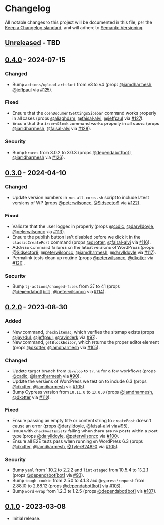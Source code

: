 # Changelog

All notable changes to this project will be documented in this file, per the [Keep a Changelog standard](http://keepachangelog.com/), and will adhere to [Semantic Versioning](https://semver.org/spec/v2.0.0.html).

## [Unreleased] - TBD

## [0.4.0] - 2024-07-15

### Changed

- Bump `actions/upload-artifact` from v3 to v4 (props [@iamdharmesh](https://github.com/iamdharmesh), [@jeffpaul](https://github.com/jeffpaul) via [#125](https://github.com/10up/cypress-wp-utils/pull/125)).

### Fixed

- Ensure that the `openDocumentSettingsSidebar` command works properly in all cases (props [@aliaghdam](https://github.com/aliaghdam), [@faisal-alvi](https://github.com/faisal-alvi), [@jeffpaul](https://github.com/jeffpaul) via [#127](https://github.com/10up/cypress-wp-utils/pull/127)).
- Ensure that the `insertBlock` command works properly in all cases (props [@iamdharmesh](https://github.com/iamdharmesh), [@faisal-alvi](https://github.com/faisal-alvi) via [#128](https://github.com/10up/cypress-wp-utils/pull/128)).

### Security

- Bump `braces` from 3.0.2 to 3.0.3 (props [@dependabot[bot]](https://github.com/apps/dependabot), [@iamdharmesh](https://github.com/iamdharmesh) via [#126](https://github.com/10up/cypress-wp-utils/pull/126)).

## [0.3.0] - 2024-04-10

### Changed

- Update version numbers in `run-all-cores.sh` script to include latest versions of WP (props [@peterwilsoncc](https://github.com/peterwilsoncc), [@Sidsector9](https://github.com/Sidsector9) via [#122](https://github.com/10up/cypress-wp-utils/pull/122)).

### Fixed

- Validate that the user logged in properly (props [@cadic](https://github.com/cadic), [@darylldoyle](https://github.com/darylldoyle), [@peterwilsoncc](https://github.com/peterwilsoncc) via [#113](https://github.com/10up/cypress-wp-utils/pull/113)).
- Ensure the publish button isn't disabled before we click it in the `classicCreatePost` command (props [@dkotter](https://github.com/dkotter), [@faisal-alvi](https://github.com/faisal-alvi) via [#116](https://github.com/10up/cypress-wp-utils/pull/116)).
- Address command failures on the latest versions of WordPress (props [@Sidsector9](https://github.com/Sidsector9), [@peterwilsoncc](https://github.com/peterwilsoncc), [@iamdharmesh](https://github.com/iamdharmesh), [@darylldoyle](https://github.com/darylldoyle) via [#117](https://github.com/10up/cypress-wp-utils/pull/117)).
- Permalink tests clean up routine (props [@peterwilsoncc](https://github.com/peterwilsoncc), [@dkotter](https://github.com/dkotter) via [#120](https://github.com/10up/cypress-wp-utils/pull/120)).

### Security

- Bump `tj-actions/changed-files` from 37 to 41 (props [@dependabot[bot]](https://github.com/apps/dependabot), [@peterwilsoncc](https://github.com/peterwilsoncc) via [#114](https://github.com/10up/cypress-wp-utils/pull/114)).

## [0.2.0] - 2023-08-30

### Added

- New command, `checkSitemap`, which verifies the sitemap exists (props [@jayedul](https://github.com/jayedul), [@jeffpaul](https://github.com/jeffpaul), [@ravinderk](https://github.com/ravinderk) via [#97](https://github.com/10up/cypress-wp-utils/pull/97)).
- New command, `getBlockEditor`, which returns the proper editor element (props [@dkotter](https://github.com/dkotter), [@iamdharmesh](https://github.com/iamdharmesh) via [#105](https://github.com/10up/cypress-wp-utils/pull/105)).

### Changed

- Update target branch from `develop` to `trunk` for a few workflows (props [@cadic](https://github.com/cadic), [@iamdharmesh](https://github.com/iamdharmesh) via [#90](https://github.com/10up/cypress-wp-utils/pull/90)).
- Update the versions of WordPress we test on to include 6.3 (props [@dkotter](https://github.com/dkotter), [@iamdharmesh](https://github.com/iamdharmesh) via [#105](https://github.com/10up/cypress-wp-utils/pull/105)).
- Bump Cypress version from `10.11.0` to `13.0.0` (props [@iamdharmesh](https://github.com/iamdharmesh), [@dkotter](https://github.com/dkotter) via [#110](https://github.com/10up/cypress-wp-utils/pull/110)).

### Fixed

- Ensure passing an empty title or content string to `createPost` doesn't cause an error (props [@darylldoyle](https://github.com/darylldoyle), [@faisal-alvi](https://github.com/faisal-alvi) via [#95](https://github.com/10up/cypress-wp-utils/pull/95)).
- Issue with `checkPostExists` failing when there are no posts within a post type (props [@darylldoyle](https://github.com/darylldoyle), [@peterwilsoncc](https://github.com/peterwilsoncc) via [#100](https://github.com/10up/cypress-wp-utils/pull/100)).
- Ensure all E2E tests pass when running on WordPress 6.3 (props [@dkotter](https://github.com/dkotter), [@iamdharmesh](https://github.com/iamdharmesh), [@TylerB24890](https://github.com/TylerB24890) via [#105](https://github.com/10up/cypress-wp-utils/pull/105)).

### Security

- Bump `yaml` from 1.10.2 to 2.2.2 and `lint-staged` from 10.5.4 to 13.2.1 (props [@dependabot[bot]](https://github.com/apps/dependabot) via [#93](https://github.com/10up/cypress-wp-utils/pull/93)).
- Bump `tough-cookie` from 2.5.0 to 4.1.3 and `@cypress/request` from 2.88.10 to 2.88.12 (props [@dependabot[bot]](https://github.com/apps/dependabot) via [#106](https://github.com/10up/cypress-wp-utils/pull/106)).
- Bump `word-wrap` from 1.2.3 to 1.2.5 (props [@dependabot[bot]](https://github.com/apps/dependabot) via [#107](https://github.com/10up/cypress-wp-utils/pull/107)).

## [0.1.0] - 2023-03-08

- Initial release.

[Unreleased]: https://github.com/10up/cypress-wp-utils/compare/trunk...develop
[0.4.0]: https://github.com/10up/cypress-wp-util/compare/0.3.0...0.4.0
[0.3.0]: https://github.com/10up/cypress-wp-util/compare/0.2.0...0.3.0
[0.2.0]: https://github.com/10up/cypress-wp-util/compare/0.1.0...0.2.0
[0.1.0]: https://github.com/10up/cypress-wp-util/tree/0.1.0
